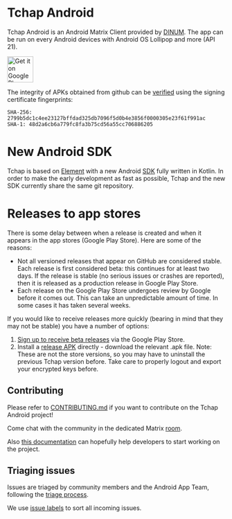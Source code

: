# Tchap Android

Tchap Android is an Android Matrix Client provided by [DINUM](https://tchap.numerique.gouv.fr/). The app can be run on every Android devices with Android OS Lollipop and more (API 21).

[<img src="resources/img/google-play-badge.png" alt="Get it on Google Play" height="60">](https://play.google.com/store/apps/details?id=fr.gouv.tchap.a)

The integrity of APKs obtained from github can be [verified](https://developer.android.com/studio/command-line/apksigner#usage-verify) using the signing certificate fingerprints:
```
SHA-256: 2799b5dc1c4ee23127bffdad325db7096f5d0b4e3856f0000305e23f61f991ac
SHA-1: 48d2a6cb6a779fc8fa3b75cd56a55cc706886205
```

# New Android SDK

Tchap is based on [Element](https://github.com/element-hq/element-android) with a new Android [SDK](https://github.com/matrix-org/matrix-android-sdk2) fully written in Kotlin. In order to make the early development as fast as possible, Tchap and the new SDK currently share the same git repository.

# Releases to app stores

There is some delay between when a release is created and when it appears in the app stores (Google Play Store). Here are some of the reasons:

* Not all versioned releases that appear on GitHub are considered stable. Each release is first considered beta: this continues for at least two days. If the release is stable (no serious issues or crashes are reported), then it is released as a production release in Google Play Store.
* Each release on the Google Play Store undergoes review by Google before it comes out. This can take an unpredictable amount of time. In some cases it has taken several weeks.

If you would like to receive releases more quickly (bearing in mind that they may not be stable) you have a number of options:

1. [Sign up to receive beta releases](https://play.google.com/apps/testing/fr.gouv.tchap.a) via the Google Play Store.
2. Install a [release APK](https://github.com/tchapgouv/tchap-android/releases) directly - download the relevant .apk file. Note: These are not the store versions, so you may have to uninstall the previous Tchap version before. Take care to properly logout and export your encrypted keys before.

## Contributing

Please refer to [CONTRIBUTING.md](https://github.com/tchapgouv/tchap-android/blob/develop/CONTRIBUTING.md) if you want to contribute on the Tchap Android project!

Come chat with the community in the dedicated Matrix [room](https://matrix.to/#/#element-android:matrix.org).

Also [this documentation](./docs/_developer_onboarding.md) can hopefully help developers to start working on the project.

## Triaging issues

Issues are triaged by community members and the Android App Team, following the [triage process](https://github.com/element-hq/element-meta/wiki/Triage-process).

We use [issue labels](https://github.com/element-hq/element-meta/wiki/Issue-labelling) to sort all incoming issues.

